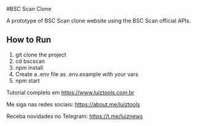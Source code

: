 #BSC Scan Clone

A prototype of BSC Scan clone website using the BSC Scan official APIs.

## How to Run
1. git clone the project
2. cd bscscan
3. npm install
4. Create a .env file as .env.example with your vars
5. npm start

Tutorial completo em https://www.luiztools.com.br

Me siga nas redes sociais: https://about.me/luiztools

Receba novidades no Telegram: https://t.me/luiznews